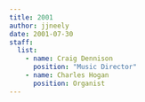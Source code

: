 ```yaml
---
title: 2001
author: jjneely
date: 2001-07-30
staff:
  list:
    - name: Craig Dennison
      position: "Music Director"
    - name: Charles Hogan
      position: Organist
---
```

